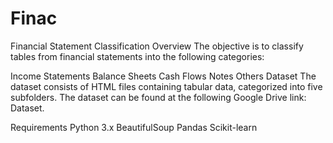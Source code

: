 # Finac
Financial Statement Classification
Overview
The objective is to classify tables from financial statements into the following categories:

Income Statements
Balance Sheets
Cash Flows
Notes
Others
Dataset
The dataset consists of HTML files containing tabular data, categorized into five subfolders. The dataset can be found at the following Google Drive link: Dataset.

Requirements
Python 3.x
BeautifulSoup
Pandas
Scikit-learn
